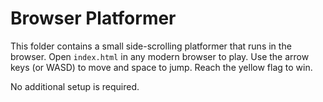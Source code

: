 # Browser Platformer

This folder contains a small side-scrolling platformer that runs in the browser.
Open `index.html` in any modern browser to play. Use the arrow keys (or WASD)
to move and space to jump. Reach the yellow flag to win.

No additional setup is required.
